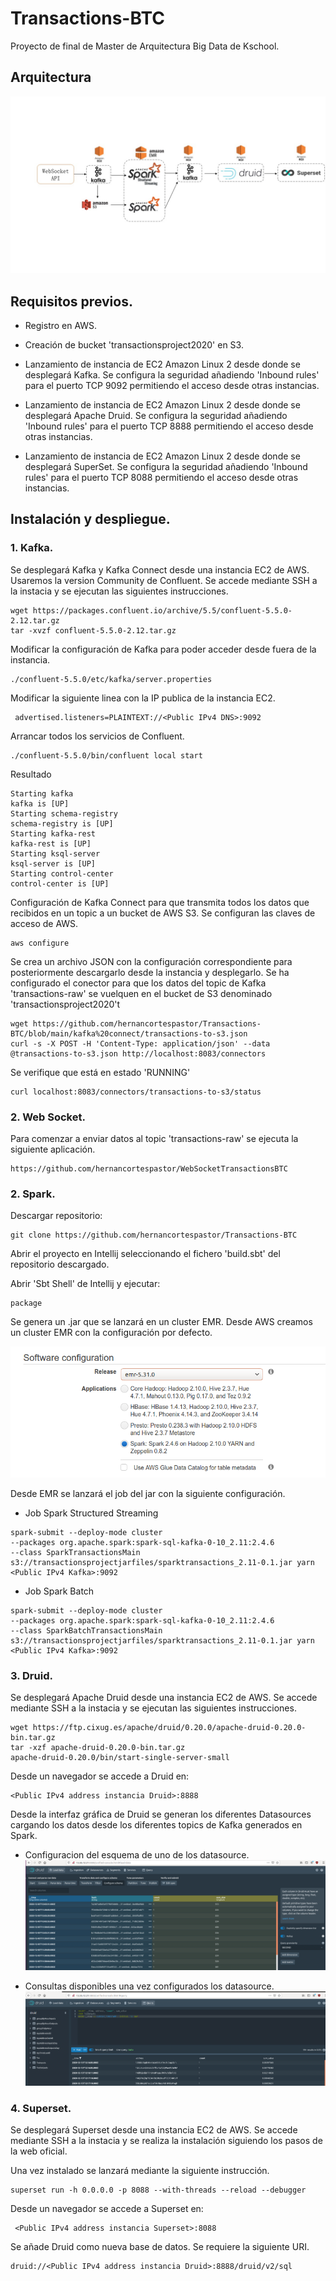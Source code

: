 # Transactions-BTC

Proyecto de final de Master de Arquitectura Big Data de Kschool.

## Arquitectura

![alt text](https://github.com/hernancortespastor/Transactions-BTC/blob/main/Arquitectura.jpg)

## Requisitos previos.
* Registro en AWS.

* Creación de bucket 'transactionsproject2020' en S3.

* Lanzamiento de instancia de EC2 Amazon Linux 2 desde donde se desplegará Kafka. Se configura la seguridad añadiendo 'Inbound rules' para el puerto TCP 9092 permitiendo el acceso desde otras instancias. 

* Lanzamiento de instancia de EC2 Amazon Linux 2 desde donde se desplegará Apache Druid. Se configura la seguridad añadiendo 'Inbound rules' para el puerto TCP 8888 permitiendo el acceso desde otras instancias. 

* Lanzamiento de instancia de EC2 Amazon Linux 2 desde donde se desplegará SuperSet. Se configura la seguridad añadiendo 'Inbound rules' para el puerto TCP 8088 permitiendo el acceso desde otras instancias. 

## Instalación y despliegue.

### 1. Kafka.
Se desplegará Kafka y Kafka Connect desde una instancia EC2 de AWS. Usaremos la version Community de Confluent. Se accede mediante SSH a la instacia y se ejecutan las siguientes instrucciones.
```
wget https://packages.confluent.io/archive/5.5/confluent-5.5.0-2.12.tar.gz
tar -xvzf confluent-5.5.0-2.12.tar.gz
```
Modificar la configuración de Kafka para poder acceder desde fuera de la instancia.

```
./confluent-5.5.0/etc/kafka/server.properties 
```
Modificar la siguiente linea con la IP publica de la instancia EC2.

```
 advertised.listeners=PLAINTEXT://<Public IPv4 DNS>:9092
```

Arrancar todos los servicios de Confluent. 

```
./confluent-5.5.0/bin/confluent local start
```
Resultado
```
Starting kafka
kafka is [UP]
Starting schema-registry
schema-registry is [UP]
Starting kafka-rest
kafka-rest is [UP]
Starting ksql-server
ksql-server is [UP]
Starting control-center
control-center is [UP]
```

Configuración de Kafka Connect para que transmita todos los datos que recibidos en un topic a un bucket de AWS S3. 
Se configuran las claves de acceso de AWS.
```
aws configure
```
Se crea un archivo JSON con la configuración correspondiente para posteriormente descargarlo desde la instancia y desplegarlo. Se ha configurado el conector para que los datos del topic de Kafka 'transactions-raw' se vuelquen en el bucket de S3 denominado 'transactionsproject2020't

```
wget https://github.com/hernancortespastor/Transactions-BTC/blob/main/kafka%20connect/transactions-to-s3.json
curl -s -X POST -H 'Content-Type: application/json' --data @transactions-to-s3.json http://localhost:8083/connectors
```
Se verifique que está en estado 'RUNNING'

```
curl localhost:8083/connectors/transactions-to-s3/status

```

### 2. Web Socket.

Para comenzar a enviar datos al topic 'transactions-raw' se ejecuta la siguiente aplicación.
```
https://github.com/hernancortespastor/WebSocketTransactionsBTC
```

### 2. Spark.

Descargar repositorio:
```
git clone https://github.com/hernancortespastor/Transactions-BTC
```

Abrir el proyecto  en Intellij seleccionando el fichero 'build.sbt' del repositorio descargado.

Abrir 'Sbt Shell' de Intellij y ejecutar:
```
package
```
Se genera un .jar que se lanzará en un cluster EMR. 
Desde AWS creamos un cluster EMR con la configuración por defecto.

![alt text](https://github.com/hernancortespastor/Transactions-BTC/blob/main/img/Selection_002.png)


Desde EMR se lanzará el job del jar con la siguiente configuración.

* Job Spark Structured Streaming

```
spark-submit --deploy-mode cluster
--packages org.apache.spark:spark-sql-kafka-0-10_2.11:2.4.6 
--class SparkTransactionsMain s3://transactionsprojectjarfiles/sparktransactions_2.11-0.1.jar yarn <Public IPv4 Kafka>:9092

```
* Job Spark Batch

```
spark-submit --deploy-mode cluster
--packages org.apache.spark:spark-sql-kafka-0-10_2.11:2.4.6 
--class SparkBatchTransactionsMain s3://transactionsprojectjarfiles/sparktransactions_2.11-0.1.jar yarn <Public IPv4 Kafka>:9092

```

### 3. Druid.

Se desplegará Apache Druid desde una instancia EC2 de AWS. Se accede mediante SSH a la instacia y se ejecutan las siguientes instrucciones.

```
wget https://ftp.cixug.es/apache/druid/0.20.0/apache-druid-0.20.0-bin.tar.gz
tar -xzf apache-druid-0.20.0-bin.tar.gz
apache-druid-0.20.0/bin/start-single-server-small

```
Desde un navegador se accede a Druid en:

```
<Public IPv4 address instancia Druid>:8888
```

Desde la interfaz gráfica de Druid se generan los diferentes Datasources cargando los datos desde los diferentes topics de Kafka generados en Spark.

* Configuracion del esquema de uno de los datasource.
![alt text](https://github.com/hernancortespastor/Transactions-BTC/blob/main/img/image(2).png)

* Consultas disponibles una vez configurados los datasource.
![alt text](https://github.com/hernancortespastor/Transactions-BTC/blob/main/img/image(1).png)

### 4. Superset.
Se desplegará Superset desde una instancia EC2 de AWS. Se accede mediante SSH a la instacia y se realiza la instalación siguiendo los pasos de la web oficial.

Una vez instalado se lanzará mediante la siguiente instrucción.
```
superset run -h 0.0.0.0 -p 8088 --with-threads --reload --debugger
```

Desde un navegador se accede a Superset en:

```
 <Public IPv4 address instancia Superset>:8088
 ```


Se añade Druid como nueva base de datos. Se requiere la siguiente URI.

```
druid://<Public IPv4 address instancia Druid>:8888/druid/v2/sql
```












